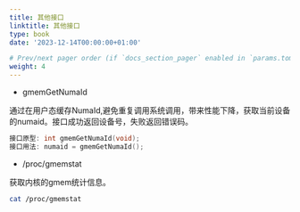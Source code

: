 ```yaml
---
title: 其他接口
linktitle: 其他接口
type: book
date: '2023-12-14T00:00:00+01:00'

# Prev/next pager order (if `docs_section_pager` enabled in `params.toml`)
weight: 4
---
```

  
  * gmemGetNumaId
  
  通过在用户态缓存NumaId,避免重复调用系统调用，带来性能下降，获取当前设备的numaid。接口成功返回设备号，失败返回错误码。
  
  ```c
  接口原型: int gmemGetNumaId(void);
  接口用法: numaid = gmemGetNumaId();
  ```
  
  * /proc/gmemstat

   获取内核的gmem统计信息。
  
  ```sh
  cat /proc/gmemstat
  ```